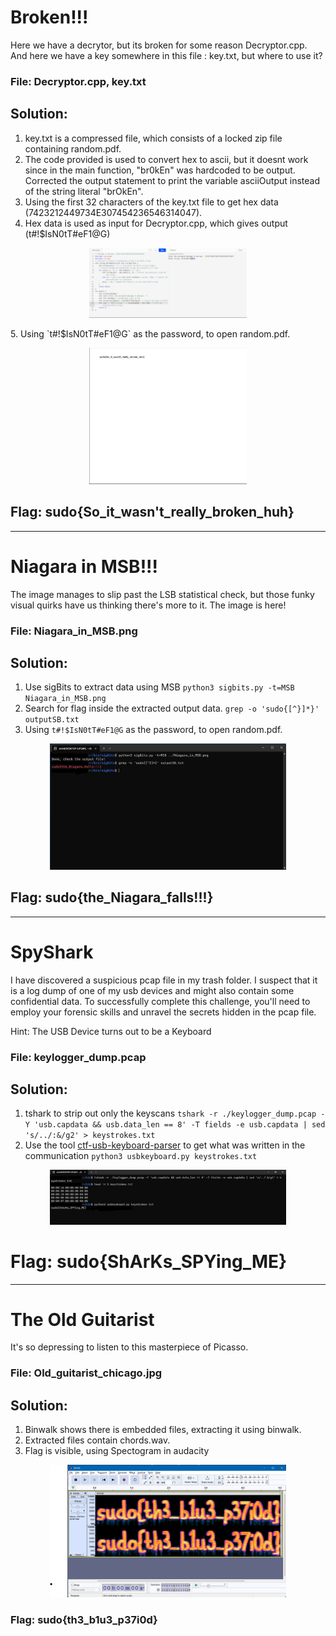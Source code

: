 # Broken!!!

Here we have a decrytor, but its broken for some reason Decryptor.cpp. And here we have a key somewhere in this file : key.txt, but where to use it?

### File: Decryptor.cpp, key.txt

## Solution:
 
1. key.txt is a compressed file, which consists of a locked zip file containing random.pdf.
2. The code provided is used to convert hex to ascii, but it doesnt work since in the main function, "br0kEn" was hardcoded to be output. Corrected the output statement to print the variable asciiOutput instead of the string literal "brOkEn".
3. Using the first 32 characters of the key.txt file to get hex data (7423212449734E307454236546314047).
4. Hex data is used as input for Decryptor.cpp, which gives output (t#!$IsN0tT#eF1@G)
<p align="center">
 <img src="./Broken!!!/output.png" alt="random.pdf" width="50%">
</p>
5. Using `t#!$IsN0tT#eF1@G` as the password, to open random.pdf.
<p align="center">
 <img src="./Broken!!!/flag.png" alt="random.pdf" width="50%">
</p>

## Flag: sudo{So_it_wasn't_really_broken_huh}

---

# Niagara in MSB!!!

The image manages to slip past the LSB statistical check, but those funky visual quirks have us thinking there's more to it. The image is here!

### File: Niagara_in_MSB.png

## Solution:
 
1. Use sigBits to extract data using MSB `python3 sigbits.py -t=MSB Niagara_in_MSB.png`
2. Search for flag inside the extracted output data. `grep -o 'sudo{[^}]*}' outputSB.txt`
3. Using `t#!$IsN0tT#eF1@G` as the password, to open random.pdf.
<p align="center">
 <img src="./Niagara in MSB/flag.png" alt="random.pdf" width="75%">
</p>

## Flag: sudo{the_Niagara_falls!!!}

---

# SpyShark

I have discovered a suspicious pcap file in my trash folder. I suspect that it is a log dump of one of my usb devices and might also contain some confidential data. To successfully complete this challenge, you'll need to employ your forensic skills and unravel the secrets hidden in the pcap file.

Hint: The USB Device turns out to be a Keyboard

### File: keylogger_dump.pcap

## Solution:

1. tshark to strip out only the keyscans `tshark -r ./keylogger_dump.pcap -Y 'usb.capdata && usb.data_len == 8' -T fields -e usb.capdata | sed 's/../:&/g2' > keystrokes.txt`
2. Use the tool [ctf-usb-keyboard-parser](https://github.com/carlospolop-forks/ctf-usb-keyboard-parser) to get what was written in the communication `python3 usbkeyboard.py keystrokes.txt`
<p align="center">
 <img src="./SpyShark/terminal.png" alt="terminal.png" width="75%">
</p>

# Flag: sudo{ShArKs_SPYing_ME}

---

# The Old Guitarist

It's so depressing to listen to this masterpiece of Picasso.

### File: Old_guitarist_chicago.jpg

## Solution:

1. Binwalk shows there is embedded files, extracting it using binwalk.
2. Extracted files contain chords.wav.
3. Flag is visible, using Spectogram in audacity
<p align="center">
 <img src="./The Old Guitarist/spectogram.png" alt="spectogram.png" width="75%">
</p>

### Flag: sudo{th3_b1u3_p37i0d}
